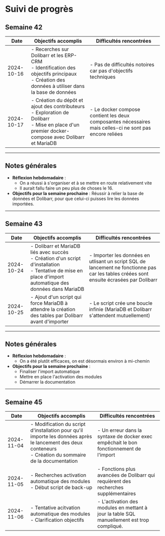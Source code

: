 # Suivi de progrès

## Semaine 42

| Date       | Objectifs accomplis                                            | Difficultés rencontrées                                     |
|------------|----------------------------------------------------------------|-------------------------------------------------------------|
| 2024-10-16 | - Recerches sur Dolibarr et les ERP-CRM<br>- Identification des objectifs principaux<br>- Création des données à utiliser dans la base de données   | - Pas de difficultés notoires car pas d'objectifs techniques |
| 2024-10-17 | - Création du dépôt et ajout des contributeurs<br>- Exploration de Dolibarr<br>- Mise en place d'un premier docker-compose avec Dolibarr et MariaDB       | - Le docker compose contient les deux composantes nécessaires mais celles-ci ne sont pas encore reliées   |


---

## Notes générales

- **Réflexion hebdomadaire** : 
  - On a réussi à s'organiser et à se mettre en route relativement vite 
  - Il aurait fallu faire un peu plus de choses le 16.
- **Objectifs pour la semaine prochaine** : Réussir à relier la base de données et Dolibarr, pour que celui-ci puisses lire les données importées.

---

## Semaine 43

| Date       | Objectifs accomplis                                            | Difficultés rencontrées                                     |
|------------|----------------------------------------------------------------|-------------------------------------------------------------|
| 2024-10-24 | - Dolibarr et MariaDB liés avec succès<br>- Création d'un script d'installation<br>- Tentative de mise en place d'import automatique des données dans MariaDB     | - Importer les données en utlisant un script SQL de lancement ne fonctionne pas car les tables créées sont ensuite écrasées par Dolibarr |
| 2024-10-25 | - Ajout d'un script qui force MariaDB à attendre la création des tables par Dolibarr avant d'importer       | - Le script crée une boucle infinie (MariaDB et Dolibarr s'attendent mutuellement)   |


---

## Notes générales

- **Réflexion hebdomadaire** : 
  - On a été plutôt efficaces, on est désormais environ à mi-chemin
- **Objectifs pour la semaine prochaine** : 
  - Finaliser l'import automatique 
  - Mettre en place l'activation des modules
  - Démarrer la documentation

---

## Semaine 45

| Date       | Objectifs accomplis                                            | Difficultés rencontrées                                     |
|------------|----------------------------------------------------------------|-------------------------------------------------------------|
| 2024-11-04 | - Modification du script d'installation pour qu'il importe les données après le lancement des deux conteneurs<br>- Création du sommaire de la documentation    | - Un erreur dans la syntaxe de docker exec empêchait le bon fonctionnement de l'import |
| 2024-11-05 | - Recherches activation automatique des modules<br>- Début script de back-up       | - Fonctions plus avancées de Dolibarr qui requièrent des recherches supplémentaires   |
| 2024-11-06 | - Tentative acitvation automatique des modules<br>- Clarification objectifs       | - L'activation des modules en mettant à jour la table SQL manuellement est trop compliqué.
